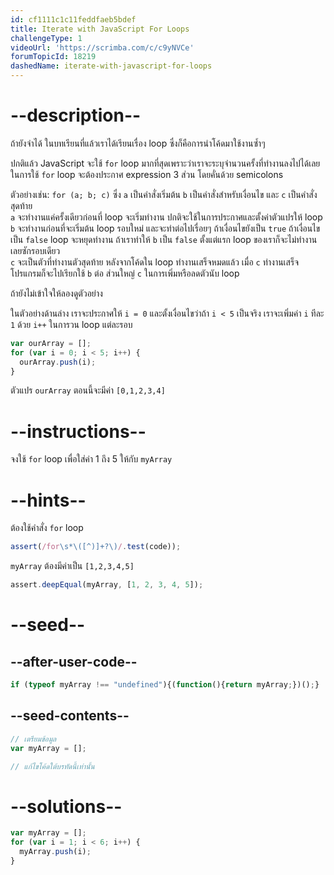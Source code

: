 ```yaml
---
id: cf1111c1c11feddfaeb5bdef
title: Iterate with JavaScript For Loops
challengeType: 1
videoUrl: 'https://scrimba.com/c/c9yNVCe'
forumTopicId: 18219
dashedName: iterate-with-javascript-for-loops
---
```


# --description--

ถ้ายังจำได้ ในบทเรียนที่แล้วเราได้เรียนเรื่อง loop ซึ่งก็คือการนำโค้ดมาใช้งานซ้ำๆ

ปกติแล้ว JavaScript จะใช้ `for` loop มากที่สุดเพราะว่าเราจะระบุจำนวนครั้งที่ทำงานลงไปได้เลย  
ในการใช้ `for` loop จะต้องประกาศ expression 3 ส่วน โดยคั่นด้วย semicolons

ตัวอย่างเช่น: `for (a; b; c)`
ซึ่ง `a` เป็นคำสั่งเริ่มต้น `b` เป็นคำสั่งสำหรับเงื่อนไข และ `c` เป็นคำสั่งสุดท้าย  
`a` จะทำงานแค่ครั้งเดียวก่อนที่ loop จะเริ่มทำงาน ปกติจะใช้ในการประกาศและตั้งค่าตัวแปรให้ loop  
`b` จะทำงานก่อนที่จะเริ่มต้น loop รอบใหม่ และจะทำต่อไปเรื่อยๆ ถ้าเงื่อนไขยังเป็น `true` ถ้าเงื่อนไขเป็น `false` loop จะหยุดทำงาน ถ้าเราทำให้ `b` เป็น `false` ตั้งแต่แรก loop ของเราก็จะไม่ทำงานเลยซักรอบเดียว  
`c` จะเป็นตัวที่ทำงานตัวสุดท้าย หลังจากโค้ดใน loop ทำงานเสร็จหมดแล้ว เมื่อ `c` ทำงานเสร็จ โปรแกรมก็จะไปเรียกใช้ `b` ต่อ ส่วนใหญ่ `c` ในการเพิ่มหรือลดตัวนับ loop

ถ้ายังไม่เข้าใจให้ลองดูตัวอย่าง

ในตัวอย่างด้านล่าง เราจะประกาศให้ `i = 0` และตั้งเงื่อนไขว่าถ้า `i < 5` เป็นจริง เราจะเพิ่มค่า `i` ทีละ `1` ด้วย `i++` ในการวน loop แต่ละรอบ

```js
var ourArray = [];
for (var i = 0; i < 5; i++) {
  ourArray.push(i);
}
```


ตัวแปร `ourArray` ตอนนี้จะมีค่า `[0,1,2,3,4]`

# --instructions--

จงใช้ `for` loop เพื่อใส่ค่า 1 ถึง 5 ให้กับ `myArray`

# --hints--


ต้องใช้คำสั่ง `for` loop

```js
assert(/for\s*\([^)]+?\)/.test(code));
```

`myArray` ต้องมีค่าเป็น `[1,2,3,4,5]`

```js
assert.deepEqual(myArray, [1, 2, 3, 4, 5]);
```

# --seed--

## --after-user-code--

```js
if (typeof myArray !== "undefined"){(function(){return myArray;})();}
```

## --seed-contents--

```js
// เตรียมข้อมูล
var myArray = [];

// แก้ไขโค้ดใต้บรทัดนี้เท่านั้น
```

# --solutions--

```js
var myArray = [];
for (var i = 1; i < 6; i++) {
  myArray.push(i);
}
```
